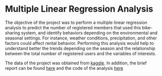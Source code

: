 # Multiple Linear Regression Analysis

The objective of the project was to perform a multiple linear regression analysis to predict the number of registered members that used this bike-sharing system, and identify behaviors depending on the environmental and seasonal settings. For instance, weather conditions, precipitation, and other factors could affect rental behavior. Performing this analysis would help to understand better the trends depending on the season and the relationship between the total number of registered users and the variables of interests.

The data of the project was obtained from [kaggle](https://www.kaggle.com/marklvl/bike-sharing-dataset). In addition, the brief report can be found [here](https://github.com/dborgesm/Multiple-Linear-Regression-Analysis/blob/master/Bike-Sharing-Analysis.md) and the code of the analysis [here](https://github.com/dborgesm/Multiple-Linear-Regression-Analysis/blob/master/Bike%20Sharing.R)
